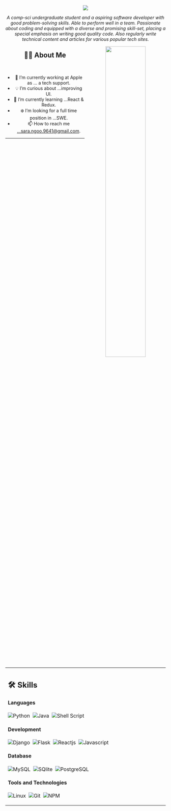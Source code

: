 <div align="center">

  <img src="https://readme-typing-svg.herokuapp.com?font=Architects+Daughter&color=22EBF7&size=25&center=false&lines=Hey+there+My+name+is+Sara ;Computer+Science+student...;Full+stack+web+developer...;Android+developer..."/>

   <p>
     <i>A comp-sci undergraduate student and a aspiring software developer with good problem-solving skills. Able to perform well in a team. Passionate about coding and equipped with a diverse and promising skill-set, placing a special emphasis on writing good quality code. Also regularly write technical content and articles for various popular tech sites.</i>
   </p>


  <img src="https://user-images.githubusercontent.com/89788120/167628634-549d2bdd-609e-4275-85af-1e1974da64ca.gif" width="50%" align="right" />

  ## 🙋‍♀️ About Me

  </br>

  - 🔧 I’m currently working at Apple as ... a tech support.
  - 💡 I’m curious about ...improving UI.
  - 📖 I’m currently learning ...React & Redux.
  - ❄️ I’m looking for a full time position in ...SWE.
  - 📫 How to reach me ...sara.ngoo.9641@gmail.com.

  <hr>


  </br>


  <table width="100%" >

   <tr>
      <td width="60%">

  ## 🛠️ Skills

  #### Languages
  ![Python](https://img.shields.io/badge/-Python-05122A?style=flat&logo=python)&nbsp;
  ![Java](https://img.shields.io/badge/Java-%23150458.svg?style=flat&logo=java&logoColor=orange)&nbsp;
  ![Shell Script](https://img.shields.io/badge/Shell_Script-121011?style=flat&logo=gnu-bash&logoColor=white)


  #### Development
  ![Django](https://img.shields.io/badge/Django-092E20?style=flat&logo=django&logoColor=white)&nbsp;
  ![Flask](https://img.shields.io/badge/Flask-000000?style=flat&logo=flask&logoColor=white)&nbsp;
  ![Reactjs](https://img.shields.io/badge/React-20232A?style=flat&logo=react&logoColor=61DAFB)&nbsp;
  ![Javascript](https://img.shields.io/badge/JavaScript-F7DF1E?style=flat&logo=javascript&logoColor=black)&nbsp;
  <!--      
  ![Express.js](https://img.shields.io/badge/express.js-%23404d59.svg?style=flat&logo=express&logoColor=%2361DAFB) -->


  #### Database
  ![MySQL](https://img.shields.io/badge/MySQL-00000F?style=flat&logo=mysql&logoColor=white)&nbsp;
  ![SQlite](https://img.shields.io/badge/-SQlite-05122A?style=flat&logo=sqlite&logoColor=A8B9CC)&nbsp;
  ![PostgreSQL](https://img.shields.io/badge/PostgreSQL-316192?style=flat&logo=postgresql&logoColor=green)

  #### Tools and Technologies
  ![Linux](https://img.shields.io/badge/Linux-05122A?style=flat&logo=linux&logoColor=white)&nbsp;
  ![Git](https://img.shields.io/badge/-Git-05122A?style=flat&logo=git)&nbsp;
  ![NPM](https://img.shields.io/badge/npm-CB3837?style=flat&logo=npm&logoColor=white)&nbsp;


  </td>
  
</div>

